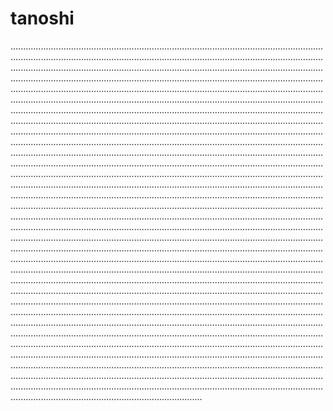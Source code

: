 # tanoshi
........................................................................................................................................................................................................................................................................................................................................................................................................................................................................................................................................................................................................................................................................................................................................................................................................................................................................................................................................................................................................................................................................................................................................................................................................................................................................................................................................................................................................................................................................................................................................................................................................................................................................................................................................................................................................................................................................................................................................................................................................................................................................................................................................................................................................................................................................................................................................................................................................................................................................................................................................................................................................................................................................................................................................................................................................................................................................................................................................................................................................................................................................................................................................................................................................................................................................................................................................................................................................................................................................................................................................................................................................................................................................................................................................................................................................................................................................................................................................................................................................................................................................................................................................................................................................................................................................................................................................